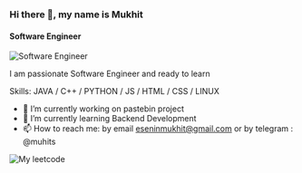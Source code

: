 ### Hi there 👋, my name is Mukhit
#### Software Engineer
![Software Engineer](https://lastmomenttuitions.com/wp-content/uploads/2019/08/SE.jpg)

I am passionate Software Engineer and ready to learn

Skills: JAVA / C++ / PYTHON / JS / HTML / CSS / LINUX

- 🔭 I’m currently working on pastebin project 
- 🌱 I’m currently learning Backend Development 
- 📫 How to reach me: by email eseninmukhit@gmail.com or by telegram : @muhits

![My leetcode](file:///Users/muhitesenin/Desktop/%D0%A1%D0%BD%D0%B8%D0%BC%D0%BE%D0%BA%20%D1%8D%D0%BA%D1%80%D0%B0%D0%BD%D0%B0%202024-06-25%20%D0%B2%204.28.45%E2%80%AFPM.png)
